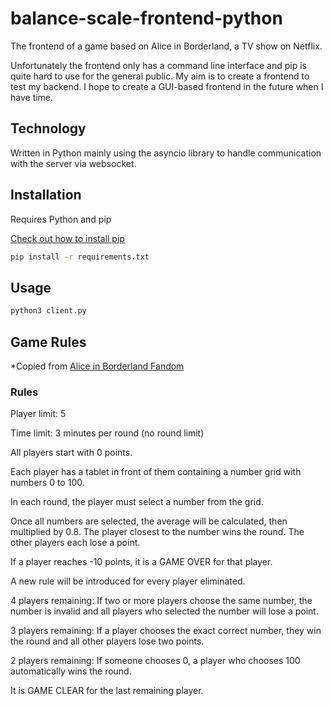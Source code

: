 # balance-scale-frontend-python 

The frontend of a game based on Alice in Borderland, a TV show on Netflix. 

Unfortunately the frontend only has a command line interface and pip is quite hard to use for the general public. My aim is to create a frontend to test my backend. I hope to create a GUI-based frontend in the future when I have time.

## Technology

Written in Python mainly using the asyncio library to handle communication with the server via websocket.

## Installation

Requires Python and pip

[Check out how to install pip](https://pip.pypa.io/en/stable/installation/)

```bash
pip install -r requirements.txt
```

## Usage

```bash
python3 client.py
```

## Game Rules

*Copied from [Alice in Borderland Fandom](https://aliceinborderland.fandom.com/wiki/King_of_Diamonds_(Netflix)) 

### Rules

Player limit: 5

Time limit: 3 minutes per round (no round limit)

All players start with 0 points.

Each player has a tablet in front of them containing a number grid with numbers 0 to 100.

In each round, the player must select a number from the grid.

Once all numbers are selected, the average will be calculated, then multiplied by 0.8.
The player closest to the number wins the round. The other players each lose a point. 

If a player reaches -10 points, it is a GAME OVER for that player.

A new rule will be introduced for every player eliminated.

4 players remaining: If two or more players choose the same number, the number is invalid and all players who selected the number will lose a point.

3 players remaining: If a player chooses the exact correct number, they win the round and all other players lose two points.

2 players remaining: If someone chooses 0, a player who chooses 100 automatically wins the round.

It is GAME CLEAR for the last remaining player.